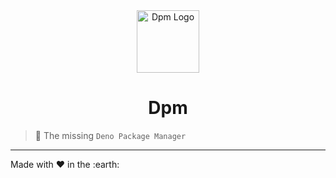 <div align="center">
  <img src="https://avatars.githubusercontent.com/u/97813425" alt="Dpm Logo" width="100">
  <h1>Dpm</h1>
</div>

> :rocket: The missing `Deno Package Manager`

---
Made with :heart: in the :earth:
